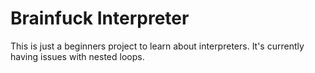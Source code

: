 # Brainfuck Interpreter
This is just a beginners project to learn about interpreters. It's currently having issues with nested loops.

